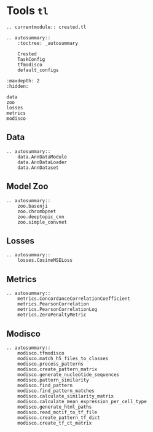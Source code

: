 # Tools `tl`

```{eval-rst}
.. currentmodule:: crested.tl
```

```{eval-rst}
.. autosummary::
    :toctree: _autosummary

    Crested
    TaskConfig
    tfmodisco
    default_configs
```

```{toctree}
:maxdepth: 2
:hidden:

data
zoo
losses
metrics
modisco
```

## Data

```{eval-rst}
.. autosummary::
    data.AnnDataModule
    data.AnnDataLoader
    data.AnnDataset
```

## Model Zoo

```{eval-rst}
.. autosummary::
    zoo.basenji
    zoo.chrombpnet
    zoo.deeptopic_cnn
    zoo.simple_convnet
```

## Losses

```{eval-rst}
.. autosummary::
    losses.CosineMSELoss
```

## Metrics

```{eval-rst}
.. autosummary::
    metrics.ConcordanceCorrelationCoefficient
    metrics.PearsonCorrelation
    metrics.PearsonCorrelationLog
    metrics.ZeroPenaltyMetric
```

## Modisco

```{eval-rst}
.. autosummary::
    modisco.tfmodisco
    modisco.match_h5_files_to_classes
    modisco.process_patterns
    modisco.create_pattern_matrix
    modisco.generate_nucleotide_sequences
    modisco.pattern_similarity
    modisco.find_pattern
    modisco.find_pattern_matches
    modisco.calculate_similarity_matrix
    modisco.calculate_mean_expression_per_cell_type
    modisco.generate_html_paths
    modisco.read_motif_to_tf_file
    modisco.create_pattern_tf_dict
    modisco.create_tf_ct_matrix
```

